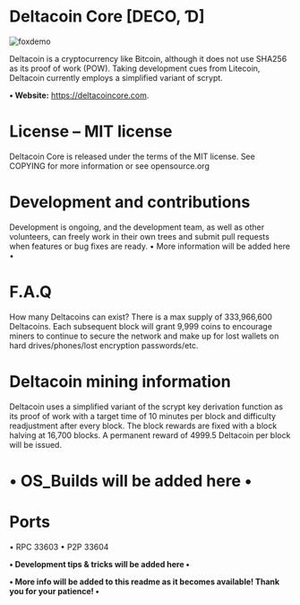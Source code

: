 # Deltacoin Core [DECO, Ɗ]
 
 ![foxdemo](https://deltacoincore.com/assets/img/DCSOCIALPP.jpg)
 
Deltacoin is a cryptocurrency like Bitcoin, although it does not use SHA256 as its proof of work (POW). Taking development cues from Litecoin, Deltacoin currently employs a simplified variant of scrypt.

**• Website:** https://deltacoincore.com.
 
# License – MIT license
Deltacoin Core is released under the terms of the MIT license. See COPYING for more information or see opensource.org

# Development and contributions 
Development is ongoing, and the development team, as well as other volunteers, can freely work in their own trees and submit pull requests when features or bug fixes are ready.
 • More information will be added here • 

# F.A.Q 
How many Deltacoins can exist?
There is a max supply of 333,966,600 Deltacoins.
Each subsequent block will grant 9,999 coins to encourage miners to continue to secure the network and make up for lost wallets on hard drives/phones/lost encryption passwords/etc.

# Deltacoin mining information 
Deltacoin uses a simplified variant of the scrypt key derivation function as its proof of work with a target time of 10 minutes per block and difficulty readjustment after every block. The block rewards are fixed with a block halving at 16,700 blocks. A permanent reward of 4999.5 Deltacoin per block will be issued.

# • OS_Builds will be added here • 

# Ports
 • RPC	33603 
 • P2P	33604 

 **• Development tips & tricks will be added here •** 

 **• More info will be added to this readme as it becomes available! Thank you for your patience! •** 

